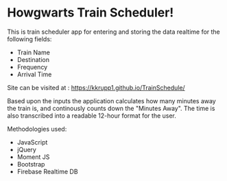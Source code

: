 # Howgwarts Train Scheduler!

This is train scheduler app for entering and storing the data realtime for the following fields:

- Train Name
- Destination
- Frequency
- Arrival Time

Site can be visited at :  https://kkrupp1.github.io/TrainSchedule/

Based upon the inputs the application calculates how many minutes away the train is, and continously counts down the "Minutes Away".
The time is also transcribed into a readable 12-hour format for the user. 


Methodologies used:
- JavaScript
- jQuery
- Moment JS
- Bootstrap
- Firebase Realtime DB


